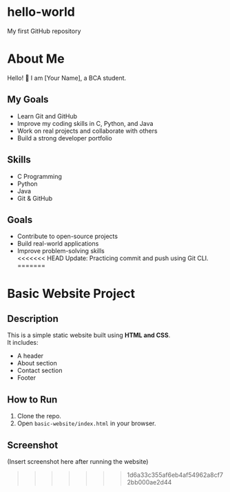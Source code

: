# hello-world
My first GitHub repository
# About Me
Hello! 👋 I am [Your Name], a BCA student.  

## My Goals
- Learn Git and GitHub  
- Improve my coding skills in C, Python, and Java  
- Work on real projects and collaborate with others  
- Build a strong developer portfolio  
## Skills
- C Programming
- Python
- Java
- Git & GitHub
## Goals
- Contribute to open-source projects  
- Build real-world applications  
- Improve problem-solving skills  
<<<<<<< HEAD
Update: Practicing commit and push using Git CLI.
=======
# Basic Website Project

## Description
This is a simple static website built using **HTML and CSS**.  
It includes:
- A header
- About section
- Contact section
- Footer

## How to Run
1. Clone the repo.
2. Open `basic-website/index.html` in your browser.

## Screenshot
(Insert screenshot here after running the website)
>>>>>>> 1d6a33c355af6eb4af54962a8cf72bb000ae2d44
